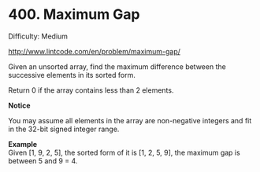 # 400. Maximum Gap

Difficulty: Medium

http://www.lintcode.com/en/problem/maximum-gap/

Given an unsorted array, find the maximum difference between the successive elements in its sorted form.

Return 0 if the array contains less than 2 elements.

**Notice**  

You may assume all elements in the array are non-negative integers and fit in the 32-bit signed integer range.

**Example**  
Given [1, 9, 2, 5], the sorted form of it is [1, 2, 5, 9], the maximum gap is between 5 and 9 = 4.
